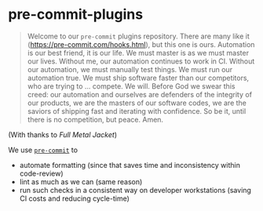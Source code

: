 # pre-commit-plugins

> Welcome to our `pre-commit` plugins repository. There are many like it (<https://pre-commit.com/hooks.html>), but this one is ours. Automation is our best friend, it is our life. We must master is as we must master our lives. Without me, our automation continues to work in CI. Without our automation, we must manually test things. We must run our automation true. We must ship software faster than our competitors, who are trying to ... compete. We will. Before God we swear this creed: our automation and ourselves are defenders of the integrity of our products, we are the masters of our software codes, we are the saviors of shipping fast and iterating with confidence. So be it, until there is no competition, but peace. Amen.

(With thanks to _Full Metal Jacket_)

We use [`pre-commit`](https://pre-commit.com) to

* automate formatting (since that saves time and inconsistency within code-review)
* lint as much as we can (same reason)
* run such checks in a consistent way on developer workstations (saving CI costs and reducing cycle-time)
